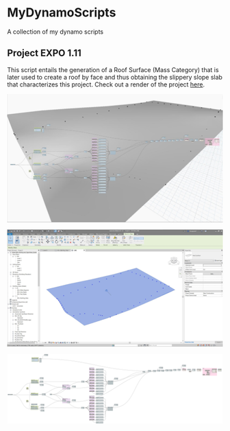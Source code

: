 # MyDynamoScripts
A collection of my dynamo scripts


## Project EXPO 1.11
This script entails the generation of a Roof Surface (Mass Category) that is later used to create a roof by face and thus obtaining the slippery slope slab that characterizes this project. Check out a render of the project [here](https://www.instagram.com/p/B7GvLJNnoho/).

![Project EXPO 1.11 Script Preview](./Project_EXPO_1.11_Script_Preview.JPG)

![Project EXPO 1.11 Roof Surface](./Project_EXPO_1.11_Roof_Surface.JPG)

![Project EXPO 1.11 Script Workspace](./Project_EXPO_1.11_Script_Workspace.png)
